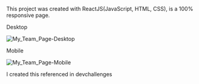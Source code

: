 This project was created with ReactJS(JavaScript, HTML, CSS), is a 100% responsive page.

Desktop

![My_Team_Page-Desktop](https://user-images.githubusercontent.com/99365579/191552498-84db84e9-041d-4c50-bdb7-fabfdba7419f.png)

Mobile

![My_Team_Page-Mobile](https://user-images.githubusercontent.com/99365579/191552549-6568700b-2594-49f8-8550-05ba6524cb19.png)

I created this referenced in devchallenges
